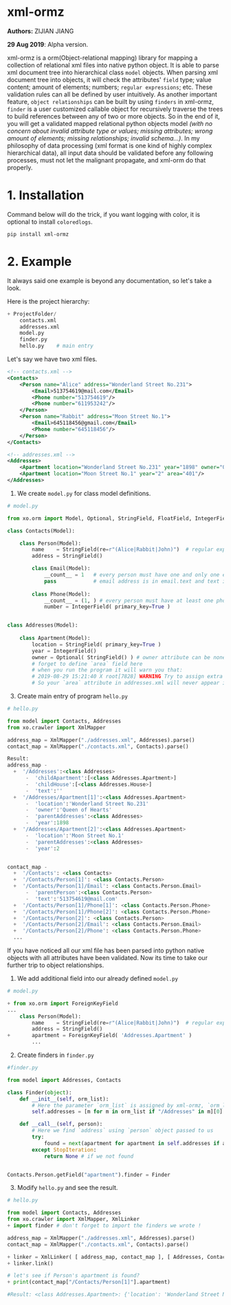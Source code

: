 # xml-ormz

**Authors:** ZIJIAN JIANG

**29 Aug 2019**: Alpha version.



xml-ormz is a orm(Object-relational mapping) library for mapping a collection of relational xml files into native python object. It is able to parse xml document tree into hierarchical class `model` objects. When parsing xml document tree into objects, it will check the attributes' `field` type; value content; amount of elements; numbers; `regular expressions`; etc. These validation rules can all be defined by user intuitively. As another important feature, `object relationships` can be built by using `finders`  in xml-ormz, `finder` is a user customized callable object for recursively traverse the trees to build references between any of two or more objects. So in the end of it, you will get a validated mapped relational python objects model *(with no concern about invalid attribute type or values; missing attributes; wrong amount of elements; missing relationships; invalid schema...)*.  In my philosophy of data processing (xml format is one kind of highly complex hierarchical data), all input data should be validated before any following processes, must not let the malignant propagate, and xml-orm do that properly.



# 1. Installation

Command below will do the trick, if you want logging with color, it is optional to install `coloredlogs`.

`pip install xml-ormz` 



# 2. Example

It always said one example is beyond any documentation, so let's take a look.

Here is the project hierarchy:

```python
+ ProjectFolder/
	contacts.xml
	addresses.xml
	model.py
	finder.py
	hello.py    # main entry
```

Let's say we have two xml files.

```xml
<!-- contacts.xml -->
<Contacts>
    <Person name="Alice" address="Wonderland Street No.231">
        <Email>513754619@mail.com</Email>
    	<Phone number="513754619"/>
        <Phone number="611953242"/>
    </Person> 
    <Person name="Rabbit" address="Moon Street No.1">
        <Email>645118456@gmail.com</Email>
    	<Phone number="645118456"/>
    </Person> 
</Contacts>
```

```xml
<!-- addresses.xml -->
<Addresses>
	<Apartment location="Wonderland Street No.231" year="1898" owner="Queen of Hearts"/>
    <Apartment location="Moon Street No.1" year="2" area="401"/>
</Addresses>
```



1. We create `model.py` for class model definitions.

```python
# model.py

from xo.orm import Model, Optional, StringField, FloatField, IntegerField, ForeignKeyField

class Contacts(Model):

    class Person(Model):
        name    = StringField(re=r"(Alice|Rabbit|John)")  # regular expression validation
        address = StringField()

        class Email(Model):
            __count__ = 1   # every person must have one and only one email
            pass			# email address is in email.text and text is not a attribute
        
        class Phone(Model):
            __count__ = (1, ) # every person must have at least one phone
            number = IntegerField( primary_key=True )


class Addresses(Model):
    
    class Apartment(Model):
        location = StringField( primary_key=True )
        year = IntegerField()
        owner = Optional( StringField() ) # owner attribute can be none, not required (without it will raise an error)
		# forget to define `area` field here 
        # when you run the program it will warn you that:
        # 2019-08-29 15:21:40 X root[7828] WARNING Try to assign extra attribute 'area' to undefined field of 'Addresses.Apartment', drop it.
        # So your `area` attribute in addresses.xml will never appear in this object.
```

   

3. Create main entry of program `hello.py`

```python
# hello.py

from model import Contacts, Addresses
from xo.crawler import XmlMapper

address_map = XmlMapper("./addresses.xml", Addresses).parse()
contact_map = XmlMapper("./contacts.xml", Contacts).parse()
```



```python
Result:
address_map - 
  +  '/Addresses':<class Addresses>
      -  'childApartment':[<class Addresses.Apartment>]
      -  'childHouse':[<class Addresses.House>]
      -  'text':''
  +  '/Addresses/Apartment[1]':<class Addresses.Apartment>
      -  'location':'Wonderland Street No.231'
      -  'owner':'Queen of Hearts'
      -  'parentAddresses':<class Addresses>
      -  'year':1898
  +  '/Addresses/Apartment[2]':<class Addresses.Apartment>
      -  'location':'Moon Street No.1'
      -  'parentAddresses':<class Addresses>
      -  'year':2


contact_map - 
  +  '/Contacts': <class Contacts>
  +  '/Contacts/Person[1]': <class Contacts.Person>
  +  '/Contacts/Person[1]/Email': <class Contacts.Person.Email>
      -  'parentPerson':<class Contacts.Person>
      -  'text':'513754619@mail.com'
  +  '/Contacts/Person[1]/Phone[1]': <class Contacts.Person.Phone>
  +  '/Contacts/Person[1]/Phone[2]': <class Contacts.Person.Phone>
  +  '/Contacts/Person[2]': <class Contacts.Person>
  +  '/Contacts/Person[2]/Email': <class Contacts.Person.Email>
  +  '/Contacts/Person[2]/Phone': <class Contacts.Person.Phone>
  ...

```



If you have noticed all our xml file has been parsed into python native objects with all attributes have been validated. Now its time to take our further trip to object relationships.

1. We add additional field into our already defined `model.py`

```python
# model.py

+ from xo.orm import ForeignKeyField
...
    class Person(Model):
        name    = StringField(re=r"(Alice|Rabbit|John)")  # regular expression validation
        address = StringField()
+       apartment = ForeignKeyField( 'Addresses.Apartment' )
		...

```

2. Create finders in `finder.py`

```python
#finder.py

from model import Addresses, Contacts

class Finder(object):
    def __init__(self, orm_list):
        # Here the parameter `orm_list` is assigned by xml-ormz, `orm_list = [ contact_map, addresses_map ]`
        self.addresses = [m for m in orm_list if "/Addresses" in m][0]

    def __call__(self, person):
        # Here we find `address` using `person` object passed to us
        try:
            found = next(apartment for apartment in self.addresses if apartment.location == person.address)
        except StopIteration:
            return None # if we not found


Contacts.Person.getField("apartment").finder = Finder
```



3. Modify `hello.py` and see the result.

```python
# hello.py

from model import Contacts, Addresses
from xo.crawler import XmlMapper, XmlLinker
+ import finder # don't forget to import the finders we wrote !

address_map = XmlMapper("./addresses.xml", Addresses).parse()
contact_map = XmlMapper("./contacts.xml", Contacts).parse()

+ linker = XmlLinker( [ address_map, contact_map ], [ Addresses, Contacts ] )
+ linker.link()

# let's see if Person's apartment is found?
+ print(contact_map["/Contacts/Person[1]"].apartment)

#Result: <class Addresses.Apartment>: {'location': 'Wonderland Street No.231', 'year': 1898, 'owner': 'Queen of Hearts', 'parentAddresses': <class Addresses>}
```

